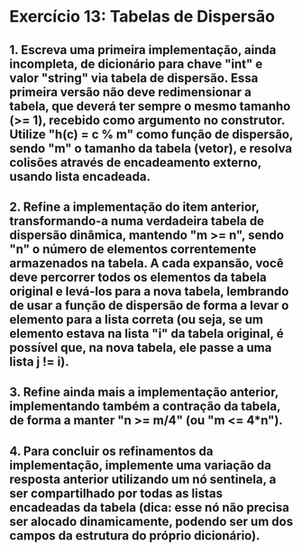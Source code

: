 # Exercício 13: **Tabelas de Dispersão**

## 1. Escreva uma primeira implementação, ainda incompleta, de dicionário para chave "int" e valor "string" via tabela de dispersão. Essa primeira versão não deve redimensionar a tabela, que deverá ter sempre o mesmo tamanho (>= 1), recebido como argumento no construtor. Utilize "h(c) = c % m" como função de dispersão, sendo "m" o tamanho da tabela (vetor), e resolva colisões através de encadeamento externo, usando lista encadeada.

## 2. Refine a implementação do item anterior, transformando-a numa verdadeira tabela de dispersão dinâmica, mantendo "m >= n", sendo "n" o número de elementos correntemente armazenados na tabela. A cada expansão, você deve percorrer todos os elementos da tabela original e levá-los para a nova tabela, lembrando de usar a função de dispersão de forma a levar o elemento para a lista correta (ou seja, se um elemento estava na lista "i" da tabela original, é possível que, na nova tabela, ele passe a uma lista j != i).

## 3. Refine ainda mais a implementação anterior, implementando também a contração da tabela, de forma a manter "n >= m/4" (ou "m <= 4*n").

## 4. Para concluir os refinamentos da implementação, implemente uma variação da resposta anterior utilizando um nó sentinela, a ser compartilhado por todas as listas encadeadas da tabela (dica: esse nó não precisa ser alocado dinamicamente, podendo ser um dos campos da estrutura do próprio dicionário).